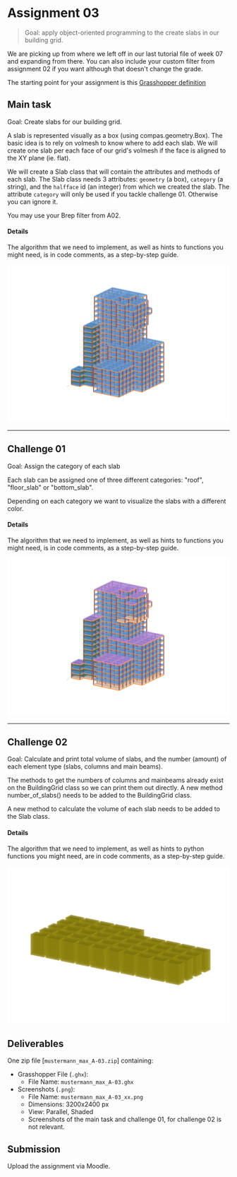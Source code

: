 # Assignment 03

> Goal: apply object-oriented programming to the create slabs in our building grid.

We are picking up from where we left off in our last tutorial file of week 07 and expanding from there.
You can also include your custom filter from assignment 02 if you want although that doesn't change the grade.

The starting point for your assignment is this [Grasshopper definition](A03-building-grid-slabs_hs24.gh)


## Main task

Goal: Create slabs for our building grid.

A slab is represented visually as a box (using compas.geometry.Box).
The basic idea is to rely on volmesh to know where to add each slab.
We will create one slab per each face of our grid's volmesh if the face is 
aligned to the XY plane (ie. flat).

We will create a Slab class that will contain the attributes and methods of each slab.
The Slab class needs 3 attributes: `geometry` (a box), `category` (a string), and
the `halfface` id (an integer) from which we created the slab.
The attribute `category` will only be used if you tackle challenge 01.
Otherwise you can ignore it.

You may use your Brep filter from A02.

#### Details

The algorithm that we need to implement, as well as hints to functions you might need,
is in code comments, as a step-by-step guide.
<!-- ![screenshot](images/A03_MainTask-scr.png) -->
![main task](images/A03_maintask.png)


---

## Challenge 01

Goal: Assign the category of each slab

Each slab can be assigned one of three different categories: "roof", "floor_slab" or "bottom_slab". 

Depending on each category we want to visualize the slabs with a different color.

#### Details

The algorithm that we need to implement, as well as hints to functions you might need,
is in code comments, as a step-by-step guide.

![challenge 01](images/A03_ch1.png)
<!-- ![screenshot](images/A03_Ch1-scr.png) -->


---

## Challenge 02

Goal: Calculate and print total volume of slabs, and the number (amount) of each element type (slabs, columns and main beams).

The methods to get the numbers of columns and mainbeams already exist on the BuildingGrid class so we can print them out directly.
A new method number_of_slabs() needs to be added to the BuildingGrid class.

A new method to calculate the volume of each slab needs to be added to the Slab class.

#### Details

The algorithm that we need to implement, as well as hints to python functions you might need,
are in code comments, as a step-by-step guide.

![challenge 02](images/A03_ch2.png)

## Deliverables

One zip file [`mustermann_max_A-03.zip`] containing:

- Grasshopper File (`.ghx`):
  - File Name: `mustermann_max_A-03.ghx`
- Screenshots (`.png`):
  - File Name: `mustermann_max_A-03_xx.png`
  - Dimensions: 3200x2400 px
  - View: Parallel, Shaded
  - Screenshots of the main task and challenge 01, for challenge 02 is not relevant.

## Submission

Upload the assignment via Moodle.